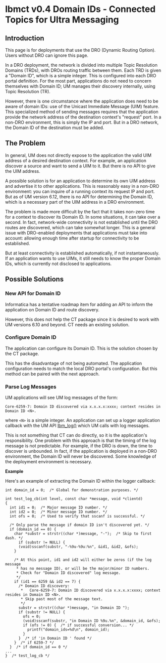# lbmct v0.4 Domain IDs - Connected Topics for Ultra Messaging

## Introduction

This page is for deployments that use the DRO (Dynamic Routing Option).
Users without DRO can ignore this page.

In a DRO deployment, the network is divided into multiple Topic Resolution
Domains (TRDs), with DROs routing traffic between them.
Each TRD is given a "Domain ID", which is a simple integer.
This is configured into each DRO portal definition.
For the most part, applications do not need to concern themselves with
Domain ID; UM manages their discovery internally, using Topic Resolution (TR).

However, there is one circumstance where the application does need to
be aware of domain IDs: use of the Unicast Immediate Message (UIM) feature.
This specialized method of sending messages requires that the application
provide the network address of the destination context's "request" port.
In a non-DRO environment, this is simply the IP and port.
But in a DRO network, the Domain ID of the destination must be added.

## The Problem

In general, UM does not directly expose to the application the valid UIM
address of a desired destination context.
For example, an application discover a source and want to send a UIM to it.
But there is no API to give the UIM address.

A possible solution is for an application to determine its own UIM address
and advertise it to other applications.
This is reasonably easy in a non-DRO environment: you can inquire
of a running context its request IP and port.
But as of UM version 6.12, there is no API for determining the Domain ID,
which is a necessary part of the UIM address in a DRO environment.

The problem is made more difficult by the fact that it takes non-zero time
for a context to discover its Domain ID.
In some situations, it can take over a second.
In fact, network-wide connectivity is not established until the DRO routes
are discovered, which can take somewhat longer.
This is a general issue with DRO-enabled deployments that applications
must take into account: allowing enough time after startup for connectivity to
be established.

But at least connectivity is established automatically, if not instantaneously.
If an application wants to use UIMs, it still needs to know the proper
Domain IDs, which is currently not disclosed to applications.

## Possible Solutions

### New API for Domain ID

Informatica has a tentative roadmap item for adding an API to inform the
application on Domain ID and route discovery.

However, this does not help the CT package since it is desired to work
with UM versions 6.10 and beyond.
CT needs an existing solution.

### Configure Domain ID

The application can configure its Domain ID.
This is the solution chosen by the CT package.

This has the disadvantage of not being automated.
The application configuration needs to match the local DRO portal's
configuration.
But this method can be paired with the next approach.

### Parse Log Messages

UM applications will see UM log messages of the form:
```
Core-6259-7: Domain ID discovered via x.x.x.x:xxxx; context resides in Domain ID <N>.
```
where `<N>` is a simple integer.
An application can set up a logger application callback with the UM API
[lbm_log()](https://ultramessaging.github.io/currdoc/doc/API/lbm_8h.html#aae14099b91f2919f424e81f20ca10951)
which UM calls with log messages.

This is not something that CT can do directly, so it is the application's
responsibility.
One problem with this approach is that the timing of the log message is
not predictable.
For example, if the DRO is down, the time to discover is unbounded.
In fact, if the application is deployed in a non-DRO environment, the
Domain ID will never be discovered.
Some knowledge of the deployment environment is necessary.

**Example**

Here's an example of extracting the Domain ID within the logger callback:
```
int domain_id = 0;  /* Global for demonstration purposes. */

int test_log_cb(int level, const char *message, void *clientd)
{
  int id1 = 0;  /* Major message ID number. */
  int id2 = 0;  /* Minor message ID number. */
  int ofs = 0;  /* Used to verify that sscanf is successful. */

  /* Only parse the message if domain ID isn't discovered yet. */
  if (domain_id == 0) {
    char *substr = strstr((char *)message, "-");  /* Skip to first dash. */
      if (substr != NULL) {
      (void)sscanf(substr, "-%9u-%9u:%n", &id1, &id2, &ofs);
    }

    /* At this point, id1 and id2 will either be zeros (if the log message 
     * has no message ID), or will be the major/minor ID numbers.
     * Check for "Domain ID discovered" log message.
     */
    if (id1 == 6259 && id2 == 7) {
      /* Domain ID discovery:
       *   Core-6259-7: Domain ID discovered via x.x.x.x:xxxx; context resides in Domain ID <N>.
       * Skip past most of the message text.
       */
      substr = strstr((char *)message, "in Domain ID ");
      if (substr != NULL) {
        ofs = 0;
        (void)sscanf(substr, "in Domain ID %9u.%n", &domain_id, &ofs);
        if (ofs != 0) {  /* if successful conversion... */
          printf("domain_ids=%d\n", domain_id);
        }
      }  /* if 'in Domain ID ' found */
    }  /* if 6259-7 */
  }  /* if domain_id == 0 */
...
}  /* test_log_cb */
```
